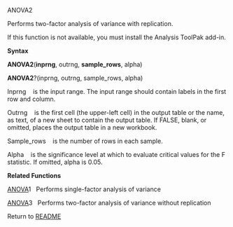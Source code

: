 ANOVA2

Performs two-factor analysis of variance with replication.

If this function is not available, you must install the Analysis ToolPak
add-in.

**Syntax**

**ANOVA2**(**inprng**, outrng, **sample\_rows**, alpha)

**ANOVA2**?(inprng, outrng, sample\_rows, alpha)

Inprng&nbsp;&nbsp;&nbsp;&nbsp;is the input range. The input range should
contain labels in the first row and column.

Outrng&nbsp;&nbsp;&nbsp;&nbsp;is the first cell (the upper-left cell) in
the output table or the name, as text, of a new sheet to contain the
output table. If FALSE, blank, or omitted, places the output table in a
new workbook.

Sample\_rows&nbsp;&nbsp;&nbsp;&nbsp;is the number of rows in each
sample.

Alpha&nbsp;&nbsp;&nbsp;&nbsp;is the significance level at which to
evaluate critical values for the F statistic. If omitted, alpha is 0.05.

**Related Functions**

[ANOVA](ANOVA.md)1&nbsp;&nbsp;&nbsp;Performs single-factor analysis of variance

[ANOVA](ANOVA.md)3&nbsp;&nbsp;&nbsp;Performs two-factor analysis of variance without
replication



Return to [README](README.md)

